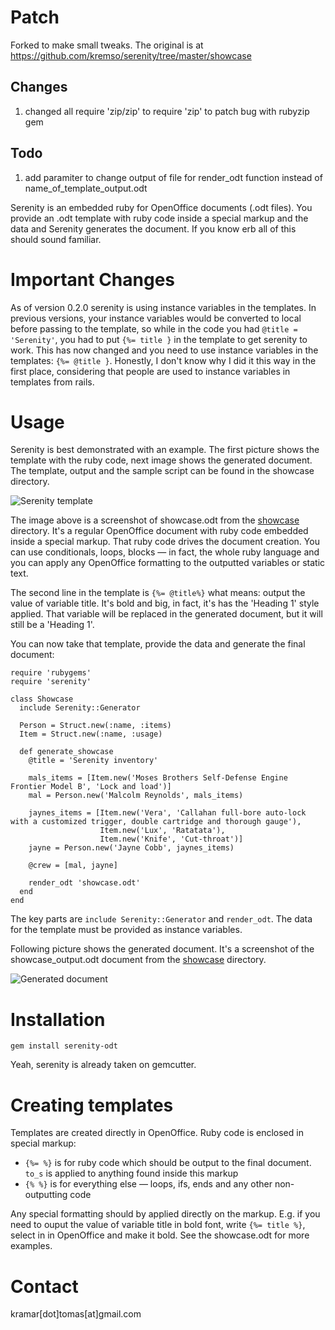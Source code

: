 # Patch
Forked to make small tweaks. The original is at https://github.com/kremso/serenity/tree/master/showcase

## Changes
1. changed all require 'zip/zip' to require 'zip' to patch bug with rubyzip gem

## Todo
1. add paramiter to change output of file for render_odt function instead of name_of_template_output.odt

Serenity is an embedded ruby for OpenOffice documents (.odt files). You provide an .odt template with ruby code inside a special markup and the data and Serenity generates the document. If you know erb all of this should sound familiar.

Important Changes
=================

As of version 0.2.0 serenity is using instance variables in the templates. In previous versions, your instance variables would be converted to local before passing to the template, so while in the code you had `@title = 'Serenity'`, you had to put `{%= title }` in the template to get serenity to work. This has now changed and you need to use instance variables in the templates: `{%= @title }`. Honestly, I don't know why I did it this way in the first place, considering that people are used to instance variables in templates from rails.

Usage
======

Serenity is best demonstrated with an example. The first picture shows the template with the ruby code, next image shows the generated document. The template, output and the sample script can be found in the showcase directory.

![Serenity template](http://github.com/kremso/serenity/blob/master/showcase/imgs/serenity_template.png?raw=true)

The image above is a screenshot of showcase.odt from the [showcase](http://github.com/kremso/serenity/blob/master/showcase) directory. It's a regular OpenOffice document with ruby code embedded inside a special markup. That ruby code drives the document creation. You can use conditionals, loops, blocks &mdash; in fact, the whole ruby language and you can apply any OpenOffice formatting to the outputted variables or static text.

The second line in the template is `{%= @title%}` what means: output the value of variable title. It's bold and big, in fact, it's has the 'Heading 1' style applied. That variable will be replaced in the generated document, but it will still be a 'Heading 1'.

You can now take that template, provide the data and generate the final document:

    require 'rubygems'
    require 'serenity'

    class Showcase
      include Serenity::Generator

      Person = Struct.new(:name, :items)
      Item = Struct.new(:name, :usage)

      def generate_showcase
        @title = 'Serenity inventory'

        mals_items = [Item.new('Moses Brothers Self-Defense Engine Frontier Model B', 'Lock and load')]
        mal = Person.new('Malcolm Reynolds', mals_items)

        jaynes_items = [Item.new('Vera', 'Callahan full-bore auto-lock with a customized trigger, double cartridge and thorough gauge'),
                        Item.new('Lux', 'Ratatata'),
                        Item.new('Knife', 'Cut-throat')]
        jayne = Person.new('Jayne Cobb', jaynes_items)

        @crew = [mal, jayne]

        render_odt 'showcase.odt'
      end
    end

The key parts are `include Serenity::Generator` and `render_odt`. The data for the template must be provided as instance variables.

Following picture shows the generated document. It's a screenshot of the showcase_output.odt document from the [showcase](http://github.com/kremso/serenity/blob/master/showcase) directory.

![Generated document](http://github.com/kremso/serenity/blob/master/showcase/imgs/serenity_output.png?raw=true)

Installation
============

    gem install serenity-odt

Yeah, serenity is already taken on gemcutter.

Creating templates
===================

Templates are created directly in OpenOffice. Ruby code is enclosed in special markup:

+ `{%= %}` is for ruby code which should be output to the final document. `to_s` is applied to anything found inside this markup
+ `{% %}` is for everything else &mdash; loops, ifs, ends and any other non-outputting code

Any special formatting should by applied directly on the markup. E.g. if you need to ouput the value of variable title in bold font, write `{%= title %}`, select in in OpenOffice and make it bold. See the showcase.odt for more examples.

Contact
=======

kramar[dot]tomas[at]gmail.com

